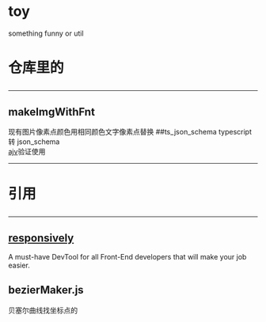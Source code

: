 # toy
something funny or util

# 仓库里的<hr>
## makeImgWithFnt
现有图片像素点颜色用相同颜色文字像素点替换
##ts_json_schema typescript 转 json_schema<br>
[ajv](https://github.com/ajv-validator/ajv)验证使用
***
# 引用<hr>
## [responsively](https://manojvivek.github.io/responsively-app/)
A must-have DevTool for all Front-End developers that will make your job easier.
## bezierMaker.js
贝塞尔曲线找坐标点的
